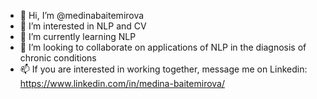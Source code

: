 - 👋 Hi, I’m @medinabaitemirova
- 👀 I’m interested in NLP and CV
- 🌱 I’m currently learning NLP
- 💞️ I’m looking to collaborate on applications of NLP in the diagnosis of chronic conditions
- 📫 If you are interested in working together, message me on Linkedin: https://www.linkedin.com/in/medina-baitemirova/

<!---
medinabaitemirova/medinabaitemirova is a ✨ special ✨ repository because its `README.md` (this file) appears on your GitHub profile.
You can click the Preview link to take a look at your changes.
--->
